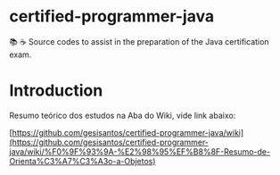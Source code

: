 # certified-programmer-java
📚 ☕️  Source codes to assist in the preparation of the Java certification exam.

# Introduction

Resumo teórico dos estudos na Aba do Wiki, vide link abaixo:

[https://github.com/gesisantos/certified-programmer-java/wiki](https://github.com/gesisantos/certified-programmer-java/wiki/%F0%9F%93%9A-%E2%98%95%EF%B8%8F-Resumo-de-Orienta%C3%A7%C3%A3o-a-Objetos)
